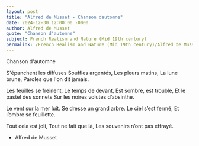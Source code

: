 ```yaml
---
layout: post
title: "Alfred de Musset - Chanson dautomne"
date: 2024-12-30 12:00:00 -0000
author: Alfred de Musset
quote: "Chanson d'automne"
subject: French Realism and Nature (Mid 19th century)
permalink: /French Realism and Nature (Mid 19th century)/Alfred de Musset/Alfred de Musset - Chanson dautomne
---
```


Chanson d'automne

S'épanchent les diffuses
Souffles argentés,
Les pleurs matins,
La lune brune,
Paroles que l'on dit jamais.

Les feuilles se freinent,
Le temps de devant,
Est sombre, est trouble,
Et le pastel des sonnets
Sur les noires volutes d’absinthe.

Le vent sur la mer luit.
Se dresse un grand arbre.
Le ciel s’est fermé,
Et l’ombre se feuillette.

Tout cela est joli,
Tout ne fait que là,
Les souvenirs n’ont pas effrayé.

- Alfred de Musset
